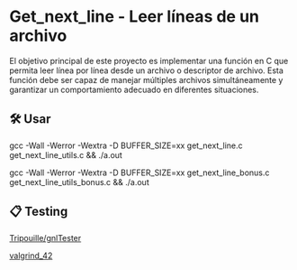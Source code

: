 <h1>Get_next_line - Leer líneas de un archivo</h1>
<p>
  El objetivo principal de este proyecto es implementar una función en C que permita leer línea por línea desde un archivo o descriptor de archivo. Esta función debe ser capaz de manejar múltiples archivos simultáneamente y garantizar un comportamiento adecuado en diferentes situaciones. 
</p>

<h2>🛠️ Usar </h2>

<p> gcc -Wall -Werror -Wextra -D BUFFER_SIZE=xx get_next_line.c get_next_line_utils.c && ./a.out </p>

<p> gcc -Wall -Werror -Wextra -D BUFFER_SIZE=xx get_next_line_bonus.c get_next_line_utils_bonus.c && ./a.out </p>

<h2>📋 Testing </h2>

<a href="https://github.com/Tripouille/gnlTester">Tripouille/gnlTester</a>

<a href="https://github.com/grouville/valgrind_42">valgrind_42</a>
